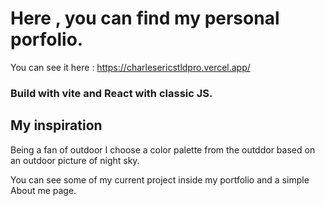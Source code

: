 # Here , you can find my personal porfolio.

You can see it here : https://charlesericstldpro.vercel.app/

### Build with vite and React with classic JS.

## My inspiration
Being a fan of outdoor I choose a color palette from the outddor based on an outdoor picture of night sky.

You can see some of my current project inside my portfolio and
a simple About me page.
